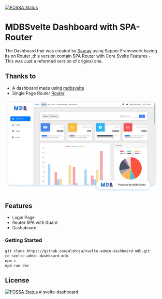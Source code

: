 [![FOSSA Status](https://app.fossa.com/api/projects/git%2Bgithub.com%2FSauravKanchan%2Fmdbsvelte-dashboard.svg?type=shield)](https://app.fossa.com/projects/git%2Bgithub.com%2FSauravKanchan%2Fmdbsvelte-dashboard?ref=badge_shield)

#  MDBSvelte Dashboard with SPA-Router
The Dashboard that was created by [Saurav](https://saurav.tech/mdbsvelte) using Sapper Framework having its on Router  ,this version contain SPA Router with Core Svelte Features 
-This was Just a reformed version of original one.


## Thanks to
- A dashboard made using [mdbsvelte](https://saurav.tech/mdbsvelte)
- Single Page Router [Router](https://www.npmjs.com/package/svelte-router-spa)

![preview](preview.png)


## Features
- Login Page
- Router SPA with Guard
- Dashaboard 

### Getting Started 
```shell script
git clone https://github.com/alshoja/svelte-admin-dashboard-mdb.git
cd svelte-admin-dashboard-mdb
npm i
npm run dev
```


## License
[![FOSSA Status](https://app.fossa.com/api/projects/git%2Bgithub.com%2FSauravKanchan%2Fmdbsvelte-dashboard.svg?type=large)](https://app.fossa.com/projects/git%2Bgithub.com%2FSauravKanchan%2Fmdbsvelte-dashboard?ref=badge_large)
#   s v e l t e - d a s h b o a r d 
 
 